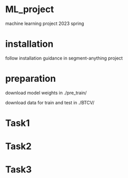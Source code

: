 # ML_project
machine learning project 2023 spring

# installation
follow installation guidance in segment-anything project

# preparation
download model weights in ./pre_train/

download data for train and test in ./BTCV/

# Task1


# Task2

# Task3

